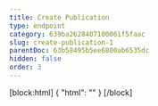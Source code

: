 ```yaml
---
title: Create Publication
type: endpoint
category: 639ba2628407100061f5faac
slug: create-publication-1
parentDoc: 63b58495b5ee6800ab6535dc
hidden: false
order: 3
---
```

[block:html]
{
  "html": "<style>\n.LanguagePicker-divider { \n  display: none; }\n  \n[title=\"Toggle library\"] { \n  display: none; }\n</style>"
}
[/block]